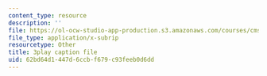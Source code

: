 ```yaml
---
content_type: resource
description: ''
file: https://ol-ocw-studio-app-production.s3.amazonaws.com/courses/cms-608-game-design-spring-2014/62bd64d1447d6ccbf679c93feeb0d6dd_1506660.srt
file_type: application/x-subrip
resourcetype: Other
title: 3play caption file
uid: 62bd64d1-447d-6ccb-f679-c93feeb0d6dd
---
```

